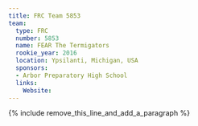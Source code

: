 ```yaml
---
title: FRC Team 5853
team:
  type: FRC
  number: 5853
  name: FEAR The Termigators
  rookie_year: 2016
  location: Ypsilanti, Michigan, USA
  sponsors:
  - Arbor Preparatory High School
  links:
    Website:
---
```


{% include remove_this_line_and_add_a_paragraph %}